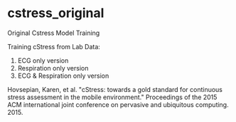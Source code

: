 # cstress_original
Original Cstress Model Training

Training cStress from Lab Data:

1. ECG only version
2. Respiration only version
3. ECG & Respiration only version

Hovsepian, Karen, et al. "cStress: towards a gold standard for continuous stress assessment in the mobile environment." Proceedings of the 2015 ACM international joint conference on pervasive and ubiquitous computing. 2015.


